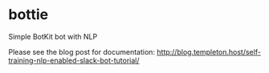 # bottie
Simple BotKit bot with NLP

Please see the blog post for documentation: http://blog.templeton.host/self-training-nlp-enabled-slack-bot-tutorial/
